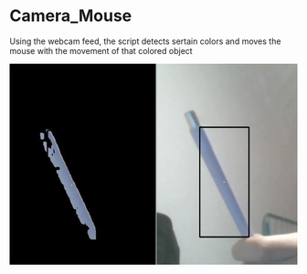 # Camera_Mouse

Using the webcam feed, the script detects sertain colors and moves the mouse with the movement of that colored object

![image](https://github.com/MinarAshiqTishan/Camera_Mouse/blob/master/Capture.JPG)
